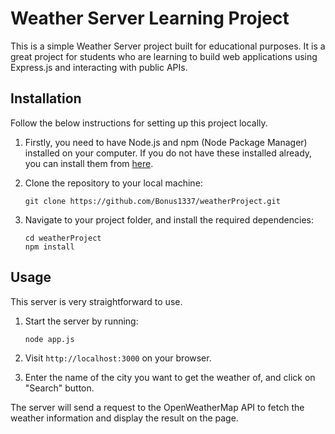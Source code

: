 # Weather Server Learning Project

This is a simple Weather Server project built for educational purposes. It is a great project for students who are learning to build web applications using Express.js and interacting with public APIs.

## Installation

Follow the below instructions for setting up this project locally.

1. Firstly, you need to have Node.js and npm (Node Package Manager) installed on your computer. If you do not have these installed already, you can install them from [here](https://nodejs.org/en/download/).

2. Clone the repository to your local machine:

   ```
   git clone https://github.com/Bonus1337/weatherProject.git
   ```

3. Navigate to your project folder, and install the required dependencies:
   ```
   cd weatherProject
   npm install
   ```

## Usage

This server is very straightforward to use.

1. Start the server by running:

   ```
   node app.js
   ```

2. Visit `http://localhost:3000` on your browser.

3. Enter the name of the city you want to get the weather of, and click on "Search" button.

The server will send a request to the OpenWeatherMap API to fetch the weather information and display the result on the page.

